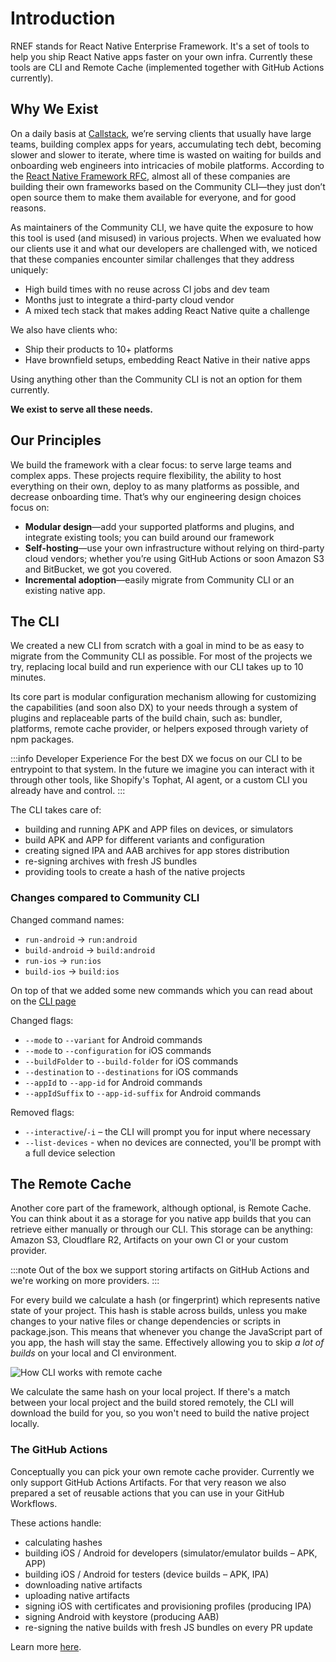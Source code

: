 # Introduction

RNEF stands for React Native Enterprise Framework. It's a set of tools to help you ship React Native apps faster on your own infra. Currently these tools are CLI and Remote Cache (implemented together with GitHub Actions currently).

## Why We Exist

On a daily basis at [Callstack](https://callstack.com/), we’re serving clients that usually have large teams, building complex apps for years, accumulating tech debt, becoming slower and slower to iterate, where time is wasted on waiting for builds and onboarding web engineers into intricacies of mobile platforms. According to the [React Native Framework RFC](https://github.com/react-native-community/discussions-and-proposals/pull/759), almost all of these companies are building their own frameworks based on the Community CLI—they just don’t open source them to make them available for everyone, and for good reasons.

As maintainers of the Community CLI, we have quite the exposure to how this tool is used (and misused) in various projects. When we evaluated how our clients use it and what our developers are challenged with, we noticed that these companies encounter similar challenges that they address uniquely:

- High build times with no reuse across CI jobs and dev team
- Months just to integrate a third-party cloud vendor
- A mixed tech stack that makes adding React Native quite a challenge

We also have clients who:

- Ship their products to 10+ platforms
- Have brownfield setups, embedding React Native in their native apps

Using anything other than the Community CLI is not an option for them currently.

**We exist to serve all these needs.**

## Our Principles

We build the framework with a clear focus: to serve large teams and complex apps. These projects require flexibility, the ability to host everything on their own, deploy to as many platforms as possible, and decrease onboarding time. That’s why our engineering design choices focus on:

- **Modular design**—add your supported platforms and plugins, and integrate existing tools; you can build around our framework
- **Self-hosting**—use your own infrastructure without relying on third-party cloud vendors; whether you’re using GitHub Actions or soon Amazon S3 and BitBucket, we got you covered.
- **Incremental adoption**—easily migrate from Community CLI or an existing native app.

## The CLI

We created a new CLI from scratch with a goal in mind to be as easy to migrate from the Community CLI as possible. For most of the projects we try, replacing local build and run experience with our CLI takes up to 10 minutes.

Its core part is modular configuration mechanism allowing for customizing the capabilities (and soon also DX) to your needs through a system of plugins and replaceable parts of the build chain, such as: bundler, platforms, remote cache provider, or helpers exposed through variety of npm packages.

:::info Developer Experience
For the best DX we focus on our CLI to be entrypoint to that system. In the future we imagine you can interact with it through other tools, like Shopify's Tophat, AI agent, or a custom CLI you already have and control.
:::

The CLI takes care of:

- building and running APK and APP files on devices, or simulators
- build APK and APP for different variants and configuration
- creating signed IPA and AAB archives for app stores distribution
- re-signing archives with fresh JS bundles
- providing tools to create a hash of the native projects

### Changes compared to Community CLI

Changed command names:

- `run-android` → `run:android`
- `build-android` → `build:android`
- `run-ios` → `run:ios`
- `build-ios` → `build:ios`

On top of that we added some new commands which you can read about on the [CLI page](/docs/cli/index)

Changed flags:

- `--mode` to `--variant` for Android commands
- `--mode` to `--configuration` for iOS commands
- `--buildFolder` to `--build-folder` for iOS commands
- `--destination` to `--destinations` for iOS commands
- `--appId` to `--app-id` for Android commands
- `--appIdSuffix` to `--app-id-suffix` for Android commands

Removed flags:

- `--interactive`/`-i` – the CLI will prompt you for input where necessary
- `--list-devices` - when no devices are connected, you'll be prompt with a full device selection

## The Remote Cache

Another core part of the framework, although optional, is Remote Cache. You can think about it as a storage for you native app builds that you can retrieve either manually or through our CLI. This storage can be anything: Amazon S3, Cloudflare R2, Artifacts on your own CI or your custom provider.

:::note
Out of the box we support storing artifacts on GitHub Actions and we're working on more providers.
:::

For every build we calculate a hash (or fingerprint) which represents native state of your project. This hash is stable across builds, unless you make changes to your native files or change dependencies or scripts in package.json. This means that whenever you change the JavaScript part of you app, the hash will stay the same. Effectively allowing you to skip _a lot of builds_ on your local and CI environment.

![How CLI works with remote cache](/cli-remote-cache.png)

We calculate the same hash on your local project. If there's a match between your local project and the build stored remotely, the CLI will download the build for you, so you won't need to build the native project locally.

### The GitHub Actions

Conceptually you can pick your own remote cache provider. Currently we only support GitHub Actions Artifacts. For that very reason we also prepared a set of reusable actions that you can use in your GitHub Workflows.

These actions handle:

- calculating hashes
- building iOS / Android for developers (simulator/emulator builds – APK, APP)
- building iOS / Android for testers (device builds – APK, IPA)
- downloading native artifacts
- uploading native artifacts
- signing iOS with certificates and provisioning profiles (producing IPA)
- signing Android with keystore (producing AAB)
- re-signing the native builds with fresh JS bundles on every PR update

Learn more [here](/docs/remote-cache/github-actions/configuration).
